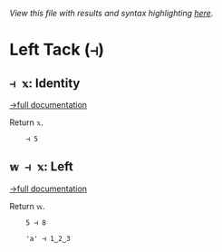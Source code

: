 *View this file with results and syntax highlighting [here](https://mlochbaum.github.io/BQN/help/identity_left.html).*

# Left Tack (`⊣`)

## `⊣ 𝕩`: Identity
[→full documentation](../doc/identity.md)

Return `𝕩`.

        ⊣ 5



## `𝕨 ⊣ 𝕩`: Left
[→full documentation](../doc/identity.md)

Return `𝕨`.

        5 ⊣ 8

        'a' ⊣ 1‿2‿3
